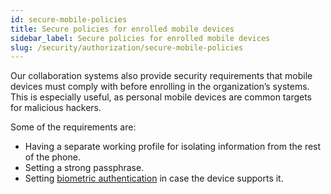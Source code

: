 ```yaml
---
id: secure-mobile-policies
title: Secure policies for enrolled mobile devices
sidebar_label: Secure policies for enrolled mobile devices
slug: /security/authorization/secure-mobile-policies
---
```


Our collaboration systems
also provide security requirements
that mobile devices must comply with
before enrolling in the organization’s systems.
This is especially useful,
as personal mobile devices
are common targets for malicious hackers.

Some of the requirements are:

- Having a separate working profile for isolating information
  from the rest of the phone.
- Setting a strong passphrase.
- Setting
  [biometric authentication](/criteria/authentication/231)
  in case the device supports it.
